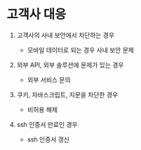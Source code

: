 # 고객사 대응

1. 고객사의 사내 보안에서 차단하는 경우

   - 모바일 데이터로 되는 경우 사내 보안 문제

2. 외부 API, 외부 솔루션에 문제가 있는 경우

   - 외부 서비스 문의

3. 쿠키, 자바스크립트, 지문을 차단한 경우

   - 비허용 해제

4. ssh 인증서 만료인 경우

   - ssh 인증서 갱신
